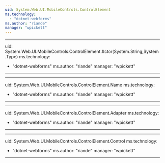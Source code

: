 ```yaml
---
uid: System.Web.UI.MobileControls.ControlElement
ms.technology: 
  - "dotnet-webforms"
ms.author: "riande"
manager: "wpickett"
---
```


---
uid: System.Web.UI.MobileControls.ControlElement.#ctor(System.String,System.Type)
ms.technology: 
  - "dotnet-webforms"
ms.author: "riande"
manager: "wpickett"
---

---
uid: System.Web.UI.MobileControls.ControlElement.Name
ms.technology: 
  - "dotnet-webforms"
ms.author: "riande"
manager: "wpickett"
---

---
uid: System.Web.UI.MobileControls.ControlElement.Adapter
ms.technology: 
  - "dotnet-webforms"
ms.author: "riande"
manager: "wpickett"
---

---
uid: System.Web.UI.MobileControls.ControlElement.Control
ms.technology: 
  - "dotnet-webforms"
ms.author: "riande"
manager: "wpickett"
---
